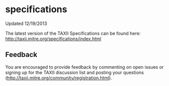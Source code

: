 specifications
==============

Updated 12/19/2013

The latest version of the TAXII Specifications can be found here: http://taxii.mitre.org/specifications/index.html

## Feedback
You are encouraged to provide feedback by commenting on open issues
or signing up for the TAXII discussion list and posting your questions 
(http://taxii.mitre.org/community/registration.html).
